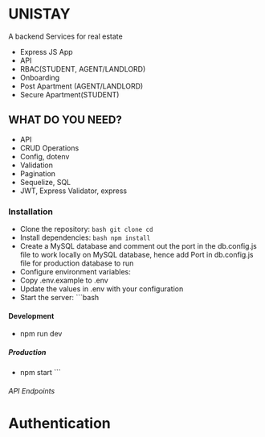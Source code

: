 # UNISTAY

A backend Services for real estate

- Express JS App
- API
- RBAC(STUDENT, AGENT/LANDLORD)
- Onboarding
- Post Apartment (AGENT/LANDLORD)
- Secure Apartment(STUDENT)

## WHAT DO YOU NEED?

- API
- CRUD Operations
- Config, dotenv
- Validation
- Pagination
- Sequelize, SQL
- JWT, Express Validator, express

### Installation

- Clone the repository: `bash git clone cd `
- Install dependencies: `bash npm install `
- Create a MySQL database and comment out the port in the db.config.js file to work locally on MySQL database, hence add Port in db.config.js file for production database to run
- Configure environment variables:
- Copy .env.example to .env
- Update the values in .env with your configuration
- Start the server: ```bash

#### Development

- npm run dev

##### Production

- npm start ```

###### API Endpoints

# Authentication